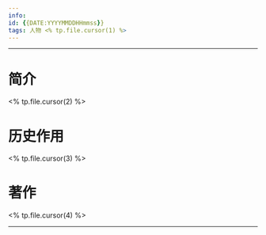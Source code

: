 ```yaml
---
info:
id: {{DATE:YYYYMMDDHHmmss}}
tags: 人物 <% tp.file.cursor(1) %>
---
```

---
# 简介
<% tp.file.cursor(2) %>
# 历史作用
<% tp.file.cursor(3) %>
# 著作
<% tp.file.cursor(4) %>

---

